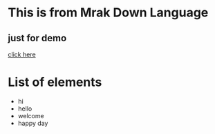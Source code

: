 # This is from Mrak Down Language
## just for demo
[click here](login.html)
# List of elements
* hi
* hello
* welcome
* happy day
